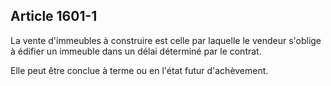 Article 1601-1
----
La vente d'immeubles à construire est celle par laquelle le vendeur s'oblige à
édifier un immeuble dans un délai déterminé par le contrat.

Elle peut être conclue à terme ou en l'état futur d'achèvement.
